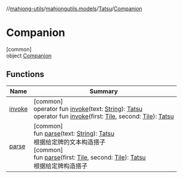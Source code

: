 //[mahjong-utils](../../../../index.md)/[mahjongutils.models](../../index.md)/[Tatsu](../index.md)/[Companion](index.md)

# Companion

[common]\
object [Companion](index.md)

## Functions

| Name | Summary |
|---|---|
| [invoke](invoke.md) | [common]<br>operator fun [invoke](invoke.md)(text: [String](https://kotlinlang.org/api/latest/jvm/stdlib/kotlin/-string/index.html)): [Tatsu](../index.md)<br>operator fun [invoke](invoke.md)(first: [Tile](../../-tile/index.md), second: [Tile](../../-tile/index.md)): [Tatsu](../index.md) |
| [parse](parse.md) | [common]<br>fun [parse](parse.md)(text: [String](https://kotlinlang.org/api/latest/jvm/stdlib/kotlin/-string/index.html)): [Tatsu](../index.md)<br>根据给定牌的文本构造搭子<br>[common]<br>fun [parse](parse.md)(first: [Tile](../../-tile/index.md), second: [Tile](../../-tile/index.md)): [Tatsu](../index.md)<br>根据给定牌构造搭子 |
